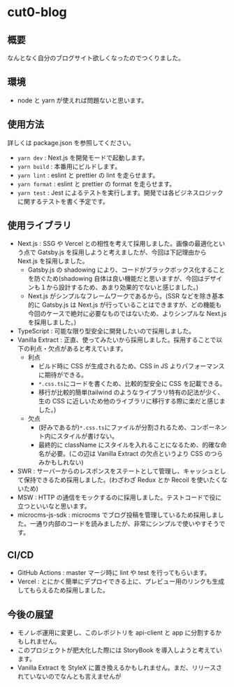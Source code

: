 # cut0-blog

## 概要

なんとなく自分のブログサイト欲しくなったのでつくりました。

## 環境

- node と yarn が使えれば問題ないと思います。

## 使用方法

詳しくは package.json を参照してください。

- `yarn dev` : Next.js を開発モードで起動します。
- `yarn build` : 本番用にビルドします。
- `yarn lint` : eslint と prettier の lint を走らせます。
- `yarn format` : eslint と prettier の format を走らせます。
- `yarn test` : Jest によるテストを実行します。開発では各ビジネスロジックに関するテストを書く予定です。

## 使用ライブラリ

- Next.js : SSG や Vercel との相性を考えて採用しました。画像の最適化という点で Gatsby.js を採用しようと考えましたが、今回は下記理由から Next.js を採用しました。
  - Gatsby.js の shadowing により、コードがブラックボックス化することを防ぐため(shadowing 自体は良い機能だと思いますが、今回はデザインも１から設計するため、あまり効果的でないと感じました。)
  - Next.js がシンプルなフレームワークであるから。(SSR などを除き基本的に Gatsby.js は Next.js が行っていることはできますが、どの機能も今回のケースで絶対に必要なものではないため、よりシンプルな Next.js を採用しました。)
- TypeScript : 可能な限り型安全に開発したいので採用しました。
- Vanilla Extract : 正直、使ってみたいから採用しました。採用することで以下の利点・欠点があると考えています。
  - 利点
    - ビルド時に CSS が生成されるため、CSS in JS よりパフォーマンスに期待ができる。
    - `*.css.ts`にコードを書くため、比較的型安全に CSS を記載できる。
    - 移行が比較的簡単(tailwind のようなライブラリ特有の記法が少く、生の CSS に近しいため他のライブラリに移行する際に楽だと感じました。)
  - 欠点
    - (好みであるが)`*.css.ts`にファイルが分割されるため、コンポーネント内にスタイルが書けない。
    - 最終的に className にスタイルを入れることになるため、的確な命名が必要。(この辺は Vanilla Extract の欠点というより CSS のつらみかもしれない)
- SWR : サーバーからのレスポンスをステートとして管理し、キャッシュとして保持できるため採用しました。(わざわざ Redux とか Recoil を使いたくないため)
- MSW : HTTP の通信をモックするのに採用しました。テストコードで役に立つといいなと思います。
- microcms-js-sdk : microcms でブログ投稿を管理しているため採用しました。一通り内部のコードを読みましたが、非常にシンプルで使いやすそうです。

## CI/CD

- GitHub Actions : master マージ時に lint や test を行ってもらいます。
- Vercel : とにかく簡単にデプロイできる上に、プレビュー用のリンクも生成してもらえるため採用しました。

## 今後の展望

- モノレポ運用に変更し、このレポジトリを api-client と app に分割するかもしれません。
- このプロジェクトが肥大化した際には StoryBook を導入しようと考えています。
- Vanilla Extract を StyleX に置き換えるかもしれません。まだ、リリースされていないのでなんとも言えませんが
